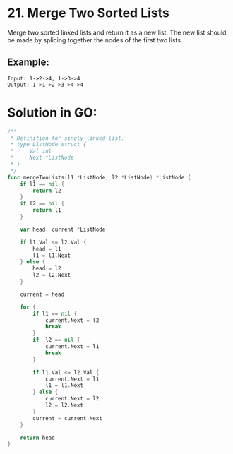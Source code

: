 # 21. Merge Two Sorted Lists
Merge two sorted linked lists and return it as a new list. The new list should be made by splicing together the nodes of the first two lists.
## Example:
~~~
Input: 1->2->4, 1->3->4
Output: 1->1->2->3->4->4
~~~
# Solution in GO:
~~~go
/**
 * Definition for singly-linked list.
 * type ListNode struct {
 *     Val int
 *     Next *ListNode
 * }
 */
func mergeTwoLists(l1 *ListNode, l2 *ListNode) *ListNode {
	if l1 == nil {
		return l2
	}
	if l2 == nil {
		return l1
	}

	var head, current *ListNode

	if l1.Val <= l2.Val {
		head = l1
		l1 = l1.Next
	} else {
		head = l2
		l2 = l2.Next
	}

	current = head

	for {
		if l1 == nil {
			current.Next = l2
			break
		}
		if  l2 == nil {
			current.Next = l1
			break
		}

		if l1.Val <= l2.Val {
			current.Next = l1
			l1 = l1.Next
		} else {
			current.Next = l2
			l2 = l2.Next
		}
		current = current.Next
	}

	return head
}
~~~
